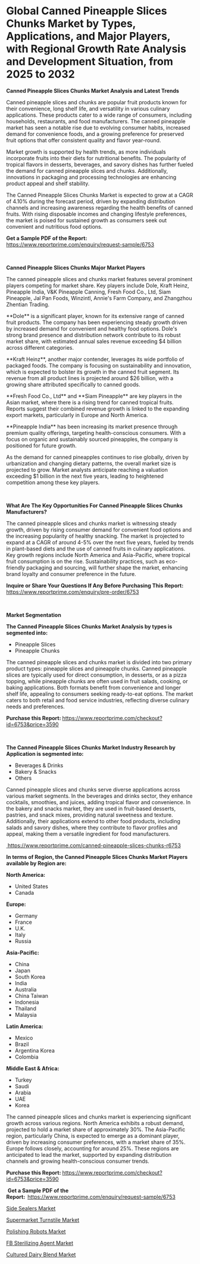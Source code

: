 <p><h1>Global Canned Pineapple Slices Chunks Market by Types, Applications, and Major Players, with Regional Growth Rate Analysis and Development Situation, from 2025 to 2032</h1></p><p><strong>Canned Pineapple Slices Chunks Market Analysis and Latest Trends</strong></p>
<p><p>Canned pineapple slices and chunks are popular fruit products known for their convenience, long shelf life, and versatility in various culinary applications. These products cater to a wide range of consumers, including households, restaurants, and food manufacturers. The canned pineapple market has seen a notable rise due to evolving consumer habits, increased demand for convenience foods, and a growing preference for preserved fruit options that offer consistent quality and flavor year-round.</p><p>Market growth is supported by health trends, as more individuals incorporate fruits into their diets for nutritional benefits. The popularity of tropical flavors in desserts, beverages, and savory dishes has further fueled the demand for canned pineapple slices and chunks. Additionally, innovations in packaging and processing technologies are enhancing product appeal and shelf stability.</p><p>The Canned Pineapple Slices Chunks Market is expected to grow at a CAGR of 4.10% during the forecast period, driven by expanding distribution channels and increasing awareness regarding the health benefits of canned fruits. With rising disposable incomes and changing lifestyle preferences, the market is poised for sustained growth as consumers seek out convenient and nutritious food options.</p></p>
<p><strong>Get a Sample PDF of the Report:&nbsp;</strong> <a href="https://www.reportprime.com/enquiry/request-sample/6753?utm_campaign=2011&utm_medium=2&utm_source=Github&utm_content=ia&utm_term=19032025&utm_id=canned-pineapple-slices-chunks">https://www.reportprime.com/enquiry/request-sample/6753</a></p>
<p>&nbsp;</p>
<p><strong>Canned Pineapple Slices Chunks Major Market Players</strong></p>
<p><p>The canned pineapple slices and chunks market features several prominent players competing for market share. Key players include Dole, Kraft Heinz, Pineapple India, V&K Pineapple Canning, Fresh Food Co., Ltd, Siam Pineapple, Jal Pan Foods, Winzintl, Annie's Farm Company, and Zhangzhou Zhentian Trading.</p><p>**Dole** is a significant player, known for its extensive range of canned fruit products. The company has been experiencing steady growth driven by increased demand for convenient and healthy food options. Dole's strong brand presence and distribution network contribute to its robust market share, with estimated annual sales revenue exceeding $4 billion across different categories.</p><p>**Kraft Heinz**, another major contender, leverages its wide portfolio of packaged foods. The company is focusing on sustainability and innovation, which is expected to bolster its growth in the canned fruit segment. Its revenue from all product lines is projected around $26 billion, with a growing share attributed specifically to canned goods.</p><p>**Fresh Food Co., Ltd** and **Siam Pineapple** are key players in the Asian market, where there is a rising trend for canned tropical fruits. Reports suggest their combined revenue growth is linked to the expanding export markets, particularly in Europe and North America.</p><p>**Pineapple India** has been increasing its market presence through premium quality offerings, targeting health-conscious consumers. With a focus on organic and sustainably sourced pineapples, the company is positioned for future growth.</p><p>As the demand for canned pineapples continues to rise globally, driven by urbanization and changing dietary patterns, the overall market size is projected to grow. Market analysts anticipate reaching a valuation exceeding $1 billion in the next five years, leading to heightened competition among these key players.</p></p>
<p>&nbsp;</p>
<p><strong>What Are The Key Opportunities For Canned Pineapple Slices Chunks Manufacturers?</strong></p>
<p><p>The canned pineapple slices and chunks market is witnessing steady growth, driven by rising consumer demand for convenient food options and the increasing popularity of healthy snacking. The market is projected to expand at a CAGR of around 4-5% over the next five years, fueled by trends in plant-based diets and the use of canned fruits in culinary applications. Key growth regions include North America and Asia-Pacific, where tropical fruit consumption is on the rise. Sustainability practices, such as eco-friendly packaging and sourcing, will further shape the market, enhancing brand loyalty and consumer preference in the future.</p></p>
<p><strong>Inquire or Share Your Questions If Any Before Purchasing This Report:</strong> <a href="https://www.reportprime.com/enquiry/pre-order/6753?utm_campaign=2011&utm_medium=2&utm_source=Github&utm_content=ia&utm_term=19032025&utm_id=canned-pineapple-slices-chunks">https://www.reportprime.com/enquiry/pre-order/6753</a></p>
<p>&nbsp;</p>
<p><strong>Market Segmentation</strong></p>
<p><strong>The Canned Pineapple Slices Chunks Market Analysis by types is segmented into:</strong></p>
<p><ul><li>Pineapple Slices</li><li>Pineapple Chunks</li></ul></p>
<p><p>The canned pineapple slices and chunks market is divided into two primary product types: pineapple slices and pineapple chunks. Canned pineapple slices are typically used for direct consumption, in desserts, or as a pizza topping, while pineapple chunks are often used in fruit salads, cooking, or baking applications. Both formats benefit from convenience and longer shelf life, appealing to consumers seeking ready-to-eat options. The market caters to both retail and food service industries, reflecting diverse culinary needs and preferences.</p></p>
<p><strong>Purchase this Report:&nbsp;</strong><a href="https://www.reportprime.com/checkout?id=6753&price=3590&utm_campaign=2011&utm_medium=2&utm_source=Github&utm_content=ia&utm_term=19032025&utm_id=canned-pineapple-slices-chunks">https://www.reportprime.com/checkout?id=6753&price=3590</a></p>
<p>&nbsp;</p>
<p><strong>The Canned Pineapple Slices Chunks Market Industry Research by Application is segmented into:</strong></p>
<p><ul><li>Beverages & Drinks</li><li>Bakery & Snacks</li><li>Others</li></ul></p>
<p><p>Canned pineapple slices and chunks serve diverse applications across various market segments. In the beverages and drinks sector, they enhance cocktails, smoothies, and juices, adding tropical flavor and convenience. In the bakery and snacks market, they are used in fruit-based desserts, pastries, and snack mixes, providing natural sweetness and texture. Additionally, their applications extend to other food products, including salads and savory dishes, where they contribute to flavor profiles and appeal, making them a versatile ingredient for food manufacturers.</p></p>
<p><a href="https://www.reportprime.com/canned-pineapple-slices-chunks-r6753?utm_campaign=2011&utm_medium=2&utm_source=Github&utm_content=ia&utm_term=19032025&utm_id=canned-pineapple-slices-chunks">&nbsp;https://www.reportprime.com/canned-pineapple-slices-chunks-r6753</a></p>
<p><strong>In terms of Region, the Canned Pineapple Slices Chunks Market Players available by Region are:</strong></p>
<p>
    <p> <strong> North America: </strong>
        <ul>
            <li>United States</li>
            <li>Canada</li>
        </ul>
        </p> 
    <p> <strong> Europe: </strong>
        <ul>
            <li>Germany</li>
            <li>France</li>
            <li>U.K.</li>
            <li>Italy</li>
            <li>Russia</li>
        </ul>
        </p> 
    <p> <strong> Asia-Pacific: </strong>
        <ul>
            <li>China</li>
            <li>Japan</li>
            <li>South Korea</li>
            <li>India</li>
            <li>Australia</li>
            <li>China Taiwan</li>
            <li>Indonesia</li>
            <li>Thailand</li>
            <li>Malaysia</li>
        </ul>
        </p> 
    <p> <strong> Latin America: </strong>
        <ul>
            <li>Mexico</li>
            <li>Brazil</li>
            <li>Argentina Korea</li>
            <li>Colombia</li>
        </ul>
        </p> 
    <p> <strong> Middle East & Africa: </strong>
        <ul>
            <li>Turkey</li>
            <li>Saudi</li>
            <li>Arabia</li>
            <li>UAE</li>
            <li>Korea</li>
        </ul>
    </p>
    </p>
<p><p>The canned pineapple slices and chunks market is experiencing significant growth across various regions. North America exhibits a robust demand, projected to hold a market share of approximately 30%. The Asia-Pacific region, particularly China, is expected to emerge as a dominant player, driven by increasing consumer preferences, with a market share of 35%. Europe follows closely, accounting for around 25%. These regions are anticipated to lead the market, supported by expanding distribution channels and growing health-conscious consumer trends.</p></p>
<p><strong>Purchase this Report: </strong><a href="https://www.reportprime.com/checkout?id=6753&price=3590&utm_campaign=2011&utm_medium=2&utm_source=Github&utm_content=ia&utm_term=19032025&utm_id=canned-pineapple-slices-chunks">https://www.reportprime.com/checkout?id=6753&price=3590</a></p>
<p>&nbsp;<strong>Get a Sample PDF of the Report:&nbsp;&nbsp;</strong><a href="https://www.reportprime.com/enquiry/request-sample/6753?utm_campaign=2011&utm_medium=2&utm_source=Github&utm_content=ia&utm_term=19032025&utm_id=canned-pineapple-slices-chunks">https://www.reportprime.com/enquiry/request-sample/6753</a></p>
<p><strong></strong></p>
<p><p><a href="https://www.linkedin.com/pulse/side-sealers-market-trends-drivers-whats-propelling-91-cxbve?utm_campaign=2011&utm_medium=2&utm_source=Github&utm_content=ia&utm_term=19032025&utm_id=canned-pineapple-slices-chunks">Side Sealers Market</a></p><p><a href="https://www.linkedin.com/pulse/supermarket-turnstile-market-2025-2032-applications-regional-7x2te?utm_campaign=2011&utm_medium=2&utm_source=Github&utm_content=ia&utm_term=19032025&utm_id=canned-pineapple-slices-chunks">Supermarket Turnstile Market</a></p><p><a href="https://www.linkedin.com/pulse/global-polishing-robots-market-analysis-explosive-growth-h5z8e?utm_campaign=2011&utm_medium=2&utm_source=Github&utm_content=ia&utm_term=19032025&utm_id=canned-pineapple-slices-chunks">Polishing Robots Market</a></p><p><a href="https://github.com/bauzolesco/Market-Research-Report-List-1/blob/main/fb-sterilizing-agent-market.md?utm_campaign=2011&utm_medium=2&utm_source=Github&utm_content=ia&utm_term=19032025&utm_id=canned-pineapple-slices-chunks">FB Sterilizing Agent Market</a></p><p><a href="https://github.com/alablisepah/Market-Research-Report-List-1/blob/main/cultured-dairy-blend-market.md?utm_campaign=2011&utm_medium=2&utm_source=Github&utm_content=ia&utm_term=19032025&utm_id=canned-pineapple-slices-chunks">Cultured Dairy Blend Market</a></p></p>